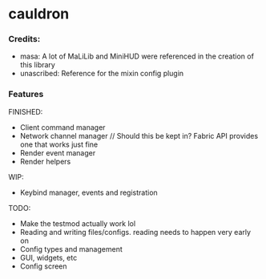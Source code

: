 # cauldron

### Credits:

 - masa: A lot of MaLiLib and MiniHUD were referenced in the creation of this library
 - unascribed: Reference for the mixin config plugin

### Features

 FINISHED:
 - Client command manager
 - Network channel manager // Should this be kept in? Fabric API provides one that works just fine
 - Render event manager 
 - Render helpers

 WIP:
 - Keybind manager, events and registration

 TODO:
 - Make the testmod actually work lol
 - Reading and writing files/configs. reading needs to happen very early on
 - Config types and management
 - GUI, widgets, etc
 - Config screen
 
